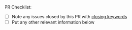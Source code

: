 <!--
Thank you for your pull request!

-->

PR Checklist:

- [ ] Note any issues closed by this PR with [closing keywords](https://help.github.com/articles/closing-issues-using-keywords)
- [ ] Put any other relevant information below
